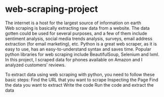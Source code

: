 # web-scraping-project
The internet is a host for the largest source of information on earth <br>
Web scraping is basically extracting raw data from a website. The data gotten could be used for several purposes, and a few of them include sentiment analysis, social media trends analysis, surveys, email address extraction (for email marketing), etc.
Python is a great web scraper, as it is easy to use, has an easy-to-understand syntax and saves time. Popular python libraries for web scraping include BeautifulSoup, Selenium and lxml.
In this project, I scraped data for phones available on Amazon and I analyzed customers’ reviews.


To extract data using web scraping with python, you need to follow these basic steps:
Find the URL that you want to scrape
Inspecting the Page
Find the data you want to extract
Write the code
Run the code and extract the data
